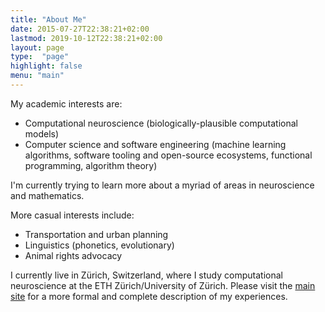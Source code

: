 ```yaml
---
title: "About Me"
date: 2015-07-27T22:38:21+02:00
lastmod: 2019-10-12T22:38:21+02:00
layout: page
type:  "page"
highlight: false
menu: "main"
---
```


My academic interests are:

* Computational neuroscience (biologically-plausible computational models)
* Computer science and software engineering (machine learning algorithms, software tooling and open-source ecosystems, functional programming, algorithm theory)

I'm currently trying to learn more about a myriad of areas in neuroscience and mathematics.

More casual interests include:

* Transportation and urban planning
* Linguistics (phonetics, evolutionary)
* Animal rights advocacy

I currently live in Zürich, Switzerland, where I study computational neuroscience at the ETH Zürich/University of Zürich. Please visit the [main site](https://vinayh.com) for a more formal and complete description of my experiences.
